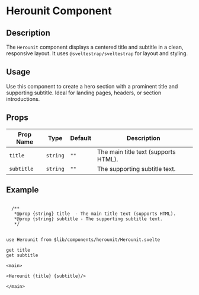 # Herounit Component

## Description
The `Herounit` component displays a centered title and subtitle in a clean, responsive layout. It uses `@sveltestrap/sveltestrap` for layout and styling.

## Usage
Use this component to create a hero section with a prominent title and supporting subtitle. Ideal for landing pages, headers, or section introductions.

## Props

| Prop Name  | Type   | Default | Description                     |
|------------|--------|---------|---------------------------------|
| `title`    | `string` | `""`    | The main title text (supports HTML). |
| `subtitle` | `string` | `""`    | The supporting subtitle text.   |

## Example

```agml

  /**
   *@prop {string} title  - The main title text (supports HTML).
   *@prop {string} subtitle - The supporting subtitle text.
   */


use Herounit from $lib/components/herounit/Herounit.svelte

get title
get subtitle

<main>

<Herounit {title} {subtitle}/>

</main>
